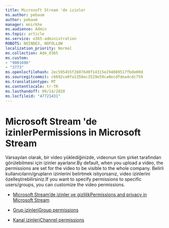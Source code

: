 ```yaml
---
title: Microsoft Stream 'de izinler
ms.author: pebaum
author: pebaum
manager: mnirkhe
ms.audience: Admin
ms.topic: article
ms.service: o365-administration
ROBOTS: NOINDEX, NOFOLLOW
localization_priority: Normal
ms.collection: Adm_O365
ms.custom:
- "9001696"
- "3773"
ms.openlocfilehash: 2ec595455f26076d0f14315e294089517fbde00d
ms.sourcegitcommit: c6692ce0fa1358ec3529e59ca0ecdfdea4cdc759
ms.translationtype: MT
ms.contentlocale: tr-TR
ms.lasthandoff: 09/14/2020
ms.locfileid: "47721431"
---
```

# <a name="permissions-in-microsoft-stream"></a><span data-ttu-id="92009-102">Microsoft Stream 'de izinler</span><span class="sxs-lookup"><span data-stu-id="92009-102">Permissions in Microsoft Stream</span></span>

<span data-ttu-id="92009-103">Varsayılan olarak, bir video yüklediğinizde, videonun tüm şirket tarafından görülebilmesi için izinler ayarlanır.</span><span class="sxs-lookup"><span data-stu-id="92009-103">By default, when you upload a video, the permissions are set for the video to be visible to the whole company.</span></span> <span data-ttu-id="92009-104">Belirli kullanıcıların/grupların izinlerini belirtmek istiyorsanız, video izinlerini özelleştirebilirsiniz.</span><span class="sxs-lookup"><span data-stu-id="92009-104">If you want to specify permissions to specific users/groups, you can customize the video permissions.</span></span>

- [<span data-ttu-id="92009-105">Microsoft Stream’de izinler ve gizlilik</span><span class="sxs-lookup"><span data-stu-id="92009-105">Permissions and privacy in Microsoft Stream</span></span>](https://docs.microsoft.com/stream/portal-permissions)

- [<span data-ttu-id="92009-106">Grup izinleri</span><span class="sxs-lookup"><span data-stu-id="92009-106">Group permissions</span></span>](https://docs.microsoft.com/stream/portal-permissions#group-permissions)

- [<span data-ttu-id="92009-107">Kanal izinleri</span><span class="sxs-lookup"><span data-stu-id="92009-107">Channel permissions</span></span>](https://docs.microsoft.com/stream/portal-permissions#channel-permissions)